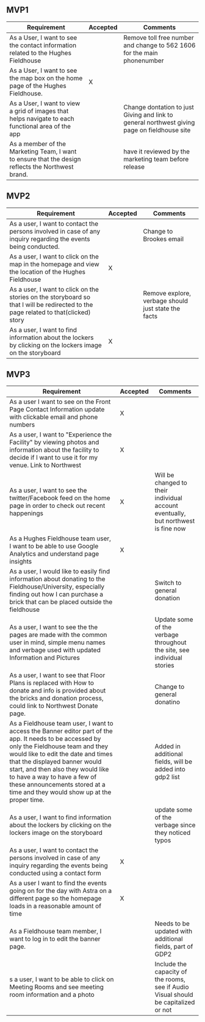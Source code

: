 ## MVP1
 | Requirement  | Accepted  | Comments |
|---|---|---|
|  As a User, I want to see the contact information related to the Hughes Fieldhouse |   | Remove toll free number and change to 562 1606 for the main phonenumber |
|  As a User, I want to see the map box on the home page of the Hughes Fieldhouse. | X |  |
|  As a User, I want to view a grid of images that helps navigate to each functional area of the app  |  | Change dontation to just Giving and link to general northwest giving page on fieldhouse site |
|  As a member of the Marketing Team, I want to ensure that the design reflects the Northwest brand. |   | have it reviewed by the marketing team before release |
 ## MVP2
 | Requirement  | Accepted  | Comments |
|---|---|---|
| As a user, I want to contact the persons involved in case of any inquiry regarding the events being conducted. |  | Change to Brookes email |
| As a user, I want to click on the map in the homepage and view the location of the Hughes Fieldhouse | X  |  |
| As a user, I want to click on the stories on the storyboard so that I will be redirected to the page related to that(clicked) story |  | Remove explore, verbage should just state the facts |
|  As a user, I want to find information about the lockers by clicking on the lockers image on the storyboard | X |   |
 ## MVP3
 | Requirement  | Accepted  | Comments |
|---|---|---|
| As a user I want to see on the Front Page Contact Information update with clickable email and phone numbers   | X |  |
| As a user, I want to "Experience the Facility" by viewing photos and information about the facility to decide if I want to use it for my venue. Link to Northwest   |  X |  |
| As a user, I want to see the twitter/Facebook feed on the home page in order to check out recent happenings |  X | Will be changed to their individual account eventually, but northwest is fine now |
|  As a Hughes Fieldhouse team user, I want to be able to use Google Analytics and understand page insights   | X  |  |
| As a user, I would like to easily find information about donating to the Fieldhouse/University, especially finding out how I can purchase a brick that can be placed outside the fieldhouse    |   | Switch to general donation  |
| As a user, I want to see the the pages are made with the common user in mind, simple menu names and verbage used with updated Information and Pictures     |  | Update some of the verbage throughout the site, see individual stories |
| As a user, I want to see that Floor Plans is replaced with How to donate and info is provided about the bricks and donation process, could link to Northwest Donate page.    |   | Change to general donatino |
| As a Fieldhouse team user, I want to access the Banner editor part of the app. It needs to be accessed by only the Fieldhouse team and they would like to edit the date and times that the displayed banner would start, and then also they would like to have a way to have a few of these announcements stored at a time and they would show up at the proper time.    |  | Added in additional fields, will be added into gdp2 list |
|  As a user, I want to find information about the lockers by clicking on the lockers image on the storyboard |  | update some of the verbage since they noticed typos  |
|  As a user, I want to contact the persons involved in case of any inquiry regarding the events being conducted using a contact form |  X |  |
|  As a user I want to find the events going on for the day with Astra on a different page so the homepage loads in a reasonable amount of time | X  |  |
|  As a Fieldhouse team member, I want to log in to edit the banner page.  |  | Needs to be updated with additional fields, part of GDP2 |
|  s a user, I want to be able to click on Meeting Rooms and see meeting room information and a photo   |  | Include the capacity of the rooms, see if Audio Visual should be capitalized or not  |
